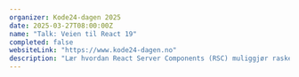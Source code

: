 ```yaml
---
organizer: Kode24-dagen 2025
date: 2025-03-27T08:00:00Z
name: "Talk: Veien til React 19"
completed: false
websiteLink: "https://www.kode24-dagen.no"
description: "Lær hvordan React Server Components (RSC) muliggjør raske og interaktive webapplikasjoner, mens funksjoner som Actions, Server Functions, skjema-verktøy og flere nye hooks reduserer kompleksitet og forbedrer brukeropplevelsen. Serverfunksjonene vil bli utforsket i konteksten av Next.js 15, som viser hvordan rammeverket optimaliserer server-side operasjoner for React."
---
```

